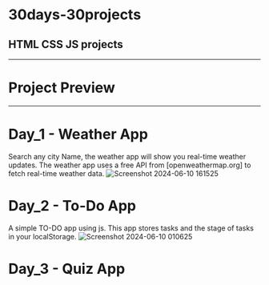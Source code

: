 # 30days-30projects
HTML CSS JS projects
---------------------------------------------------------------
---------------------------------------------------------------
# Project Preview 
----------------------
# Day_1 - Weather App
Search any city Name,  the weather app will show you real-time weather updates.
The weather app uses a free API from [openweathermap.org] to fetch real-time weather data.
![Screenshot 2024-06-10 161525](https://github.com/Ajmain-Fayek/30days-30projects/assets/87541756/cfabf33c-81fd-410d-a736-da1ffe10fe54)


# Day_2 - To-Do App
A simple TO-DO app using js. This app stores tasks and the stage of tasks in your localStorage.
![Screenshot 2024-06-10 010625](https://github.com/Ajmain-Fayek/30days-30projects/assets/87541756/752c58c6-c191-463d-ad05-fd32a8ec4387)

# Day_3 - Quiz App
